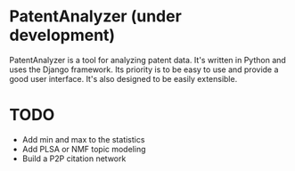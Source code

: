 # PatentAnalyzer (under development)

PatentAnalyzer is a tool for analyzing patent data. It's written in Python and uses the Django framework. Its priority is to be easy to use and provide a good user interface. It's also designed to be easily extensible. 

# TODO
* Add min and max to the statistics
* Add PLSA or NMF topic modeling
* Build a P2P citation network
